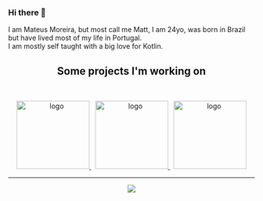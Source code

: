 ### Hi there 👋

I am Mateus Moreira, but most call me Matt, I am 24yo, was born in Brazil but have lived most of my life in Portugal.<br/>
I am mostly self taught with a big love for Kotlin.

<p>
  <h2 align="center">Some projects I'm working on</h2>
</p>

<br />
<p align="center">
  
  <a href="https://github.com/Sxtanna/korm/">
    <img src="https://i.imgur.com/UkyJixN.jpg" alt="logo" width="149" height="139">
  </a>
  <span> </span> 
  <a href="https://github.com/GoLangMc/minecraft-server">
    <img src="https://i.imgur.com/0OqZI8N.jpg" alt="logo" width="149" height="139">
  </a>
  <span> </span> 
  <a href="https://github.com/GoLangMc/minecraft-server">
    <img src="https://i.imgur.com/xBRov0c.jpg" alt="logo" width="149" height="139">
  </a>
  
</p>

---

<p align="center">
  <img src="https://github-readme-stats.vercel.app/api?username=ipsk&show_icons=true&theme=onedark">
</p>

